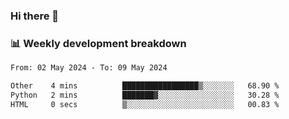 ### Hi there 👋

### 📊 Weekly development breakdown
<!--START_SECTION:waka-->

```txt
From: 02 May 2024 - To: 09 May 2024

Other    4 mins          █████████████████▒░░░░░░░   68.90 %
Python   2 mins          ███████▓░░░░░░░░░░░░░░░░░   30.28 %
HTML     0 secs          ▒░░░░░░░░░░░░░░░░░░░░░░░░   00.83 %
```

<!--END_SECTION:waka-->
